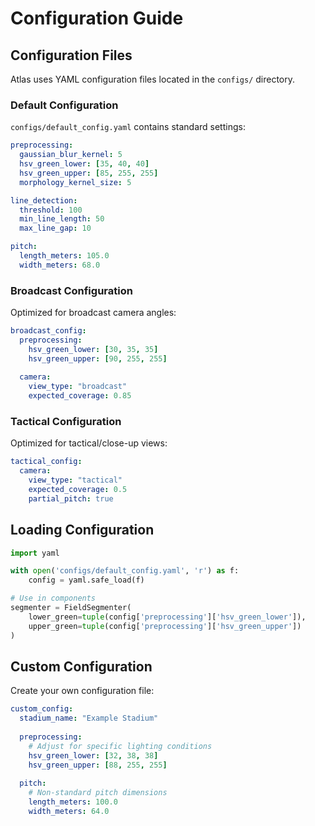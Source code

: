 # Configuration Guide

## Configuration Files

Atlas uses YAML configuration files located in the `configs/` directory.

### Default Configuration

`configs/default_config.yaml` contains standard settings:

```yaml
preprocessing:
  gaussian_blur_kernel: 5
  hsv_green_lower: [35, 40, 40]
  hsv_green_upper: [85, 255, 255]
  morphology_kernel_size: 5

line_detection:
  threshold: 100
  min_line_length: 50
  max_line_gap: 10

pitch:
  length_meters: 105.0
  width_meters: 68.0
```

### Broadcast Configuration

Optimized for broadcast camera angles:

```yaml
broadcast_config:
  preprocessing:
    hsv_green_lower: [30, 35, 35]
    hsv_green_upper: [90, 255, 255]
    
  camera:
    view_type: "broadcast"
    expected_coverage: 0.85
```

### Tactical Configuration

Optimized for tactical/close-up views:

```yaml
tactical_config:
  camera:
    view_type: "tactical"
    expected_coverage: 0.5
    partial_pitch: true
```

## Loading Configuration

```python
import yaml

with open('configs/default_config.yaml', 'r') as f:
    config = yaml.safe_load(f)

# Use in components
segmenter = FieldSegmenter(
    lower_green=tuple(config['preprocessing']['hsv_green_lower']),
    upper_green=tuple(config['preprocessing']['hsv_green_upper'])
)
```

## Custom Configuration

Create your own configuration file:

```yaml
custom_config:
  stadium_name: "Example Stadium"
  
  preprocessing:
    # Adjust for specific lighting conditions
    hsv_green_lower: [32, 38, 38]
    hsv_green_upper: [88, 255, 255]
  
  pitch:
    # Non-standard pitch dimensions
    length_meters: 100.0
    width_meters: 64.0
```
